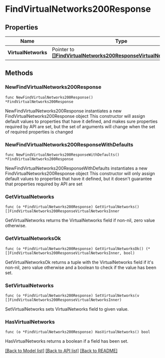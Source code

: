 # FindVirtualNetworks200Response

## Properties

Name | Type | Description | Notes
------------ | ------------- | ------------- | -------------
**VirtualNetworks** | Pointer to [**[]FindVirtualNetworks200ResponseVirtualNetworksInner**](FindVirtualNetworks200ResponseVirtualNetworksInner.md) |  | [optional] 

## Methods

### NewFindVirtualNetworks200Response

`func NewFindVirtualNetworks200Response() *FindVirtualNetworks200Response`

NewFindVirtualNetworks200Response instantiates a new FindVirtualNetworks200Response object
This constructor will assign default values to properties that have it defined,
and makes sure properties required by API are set, but the set of arguments
will change when the set of required properties is changed

### NewFindVirtualNetworks200ResponseWithDefaults

`func NewFindVirtualNetworks200ResponseWithDefaults() *FindVirtualNetworks200Response`

NewFindVirtualNetworks200ResponseWithDefaults instantiates a new FindVirtualNetworks200Response object
This constructor will only assign default values to properties that have it defined,
but it doesn't guarantee that properties required by API are set

### GetVirtualNetworks

`func (o *FindVirtualNetworks200Response) GetVirtualNetworks() []FindVirtualNetworks200ResponseVirtualNetworksInner`

GetVirtualNetworks returns the VirtualNetworks field if non-nil, zero value otherwise.

### GetVirtualNetworksOk

`func (o *FindVirtualNetworks200Response) GetVirtualNetworksOk() (*[]FindVirtualNetworks200ResponseVirtualNetworksInner, bool)`

GetVirtualNetworksOk returns a tuple with the VirtualNetworks field if it's non-nil, zero value otherwise
and a boolean to check if the value has been set.

### SetVirtualNetworks

`func (o *FindVirtualNetworks200Response) SetVirtualNetworks(v []FindVirtualNetworks200ResponseVirtualNetworksInner)`

SetVirtualNetworks sets VirtualNetworks field to given value.

### HasVirtualNetworks

`func (o *FindVirtualNetworks200Response) HasVirtualNetworks() bool`

HasVirtualNetworks returns a boolean if a field has been set.


[[Back to Model list]](../README.md#documentation-for-models) [[Back to API list]](../README.md#documentation-for-api-endpoints) [[Back to README]](../README.md)



